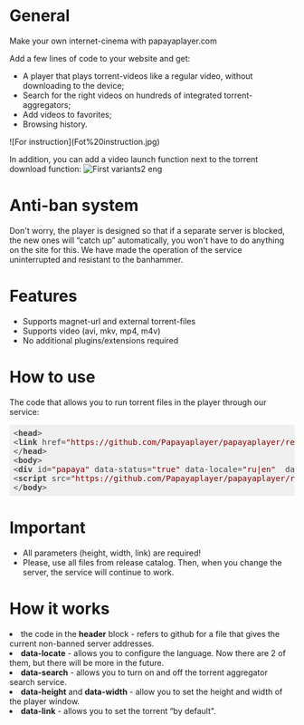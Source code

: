 <h1>General</h1>
Make your own internet-cinema with papayaplayer.com

Add a few lines of code to your website and get:
<ul>
	<li><a>A player that plays torrent-videos like a regular video, without downloading to the device;</a></li>
	<li><a>Search for the right videos on hundreds of integrated torrent-aggregators;</a></li>
	<li><a>Add videos to favorites;</a></li>
	<li><a>Browsing history.</a></li>
</ul>
![For instruction](Fot%20instruction.jpg)

In addition, you can add a video launch function next to the torrent download function:
![First variants2 eng](https://user-images.githubusercontent.com/97943999/161525432-c344662d-79de-448e-aeae-e5bf2ba05f92.png)

<h1>Anti-ban system</h1>
Don't worry, the player is designed so that if a separate server is blocked, the new ones will “catch up” automatically, you won't have to do anything on the site for this. We have made the operation of the service uninterrupted and resistant to the banhammer.

<h1>Features</h1>
<ul>
	<li><a>Supports magnet-url and external torrent-files</a></li>
	<li><a>Supports video (avi, mkv, mp4, m4v)</a></li>
	<li><a>No additional plugins/extensions required</a></li>
</ul>

<h1>How to use</h1>
The code that allows you to run torrent files in the player through our service:

<pre class="hljs" style="display: block; overflow-x: auto; padding: 0.5em; background: rgb(240, 240, 240); color: rgb(68, 68, 68);"><span class="xml"><span class="hljs-tag">&lt;<span class="hljs-name" style="font-weight: 700;">head</span>&gt;</span>
<span class="hljs-tag">&lt;<span class="hljs-name" style="font-weight: 700;">link</span> <span class="hljs-attr">href</span>=<span class="hljs-string" style="color: rgb(136, 0, 0);">"https://github.com/Papayaplayer/papayaplayer/releases/download/v0.0.1/papaya.js"</span> <span class="hljs-attr">rel</span>=<span class="hljs-string" style="color: rgb(136, 0, 0);">"preload"</span> <span class="hljs-attr">as</span>=<span class="hljs-string" style="color: rgb(136, 0, 0);">"script"</span>&gt;</span>
<span class="hljs-tag">&lt;/<span class="hljs-name" style="font-weight: 700;">head</span>&gt;</span>
<span class="hljs-tag">&lt;<span class="hljs-name" style="font-weight: 700;">body</span>&gt;</span>
<span class="hljs-tag">&lt;<span class="hljs-name" style="font-weight: 700;">div</span> <span class="hljs-attr">id</span>=<span class="hljs-string" style="color: rgb(136, 0, 0);">"papaya"</span> <span class="hljs-attr">data-status</span>=<span class="hljs-string" style="color: rgb(136, 0, 0);">"true"</span> <span class="hljs-attr">data-locale</span>=<span class="hljs-string" style="color: rgb(136, 0, 0);">"ru|en"</span>  <span class="hljs-attr">data-search</span>=<span class="hljs-string" style="color: rgb(136, 0, 0);">"true|false"</span> <span class="hljs-attr">data-height</span>=<span class="hljs-string" style="color: rgb(136, 0, 0);">"height"</span> <span class="hljs-attr">data-width</span>=<span class="hljs-string" style="color: rgb(136, 0, 0);">"width"</span> <span class="hljs-attr">data-link</span>=<span class="hljs-string" style="color: rgb(136, 0, 0);">"link"</span>&gt;</span><span class="hljs-tag">&lt;/<span class="hljs-name" style="font-weight: 700;">div</span>&gt;</span>
<span class="hljs-tag">&lt;<span class="hljs-name" style="font-weight: 700;">script</span> <span class="hljs-attr">src</span>=<span class="hljs-string" style="color: rgb(136, 0, 0);">"https://github.com/Papayaplayer/papayaplayer/releases/download/v0.0.1/papaya.js"</span>&gt;</span><span class="undefined"></span><span class="hljs-tag">&lt;/<span class="hljs-name" style="font-weight: 700;">script</span>&gt;</span>
<span class="hljs-tag">&lt;/<span class="hljs-name" style="font-weight: 700;">body</span>&gt;</span></span></pre>

<h1>Important</h1>
<ul>
	<li>All parameters (height, width, link) are required!</li>
	<li>Please, use all files from release catalog. Then, when you change the server, the service will continue to work.</li>
</ul>

<h1>How it works</h1>
	<li>the code in the <b>header</b> block - refers to github for a file that gives the current non-banned server addresses.</li>
	<li><b>data-locate</b> - allows you to configure the language. Now there are 2 of them, but there will be more in the future.</li>
	<li><b>data-search</b> - allows you to turn on and off the torrent aggregator search service.</li>
	<li><b>data-height</b> and <b>data-width</b> - allow you to set the height and width of the player window.</li>
	<li><b>data-link</b> - allows you to set the torrent “by default".</li>
